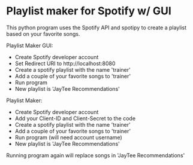 # Playlist maker for Spotify w/ GUI
This python program uses the Spotify API and spotipy to create a playlist based on your favorite songs. 


Playlist Maker GUI:
- Create Spotify developer account
- Set Redirect URI to http://localhost:8080
- Create a spotify playlist with the name 'trainer'
- Add a couple of your favorite songs to 'trainer'
- Run program
- New playlist is 'JayTee Recommendations'


Playlist Maker:
- Create Spotify developer account
- Add your Client-ID and Client-Secret to the code
- Create a spotify playlist with the name 'trainer'
- Add a couple of your favorite songs to 'trainer'
- Run program (will need account username)
- New playlist is 'JayTee Recommendations'

Running program again will replace songs in 'JayTee Recommendations' 
